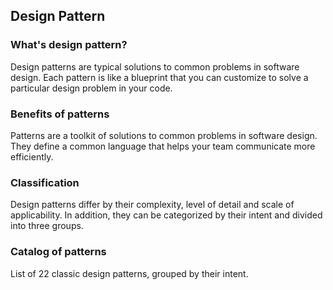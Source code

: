 ## Design Pattern

### What's design pattern?
Design patterns are typical solutions to common problems
in software design. Each pattern is like a blueprint
that you can customize to solve a particular
design problem in your code.

### Benefits of patterns
Patterns are a toolkit of solutions to common
problems in software design. They define
a common language that helps your team
communicate more efficiently.

### Classification
Design patterns differ by their complexity, level of
detail and scale of applicability. In addition,
they can be categorized by their intent
and divided into three groups.

### Catalog of patterns
List of 22 classic design patterns,
grouped by their intent.
